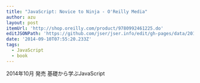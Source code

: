 ```yaml
---
title: "JavaScript: Novice to Ninja - O'Reilly Media"
author: azu
layout: post
itemUrl: 'http://shop.oreilly.com/product/9780992461225.do'
editJSONPath: 'https://github.com/jser/jser.info/edit/gh-pages/data/2014/09/index.json'
date: '2014-09-10T07:55:20.233Z'
tags:
  - JavaScript
  - book
---
```

2014年10月 発売
基礎から学ぶJavaScript
